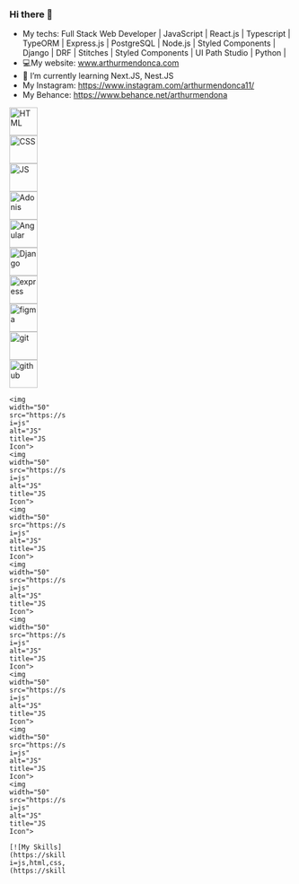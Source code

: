 ### Hi there 👋
- My techs: Full Stack Web Developer | JavaScript | React.js | Typescript | TypeORM | Express.js | PostgreSQL | Node.js | Styled Components | Django | DRF | Stitches | Styled Components | UI Path Studio | Python | 
- 💻My website: [ www.arthurmendonca.com ](https://www.arthurmendonca.com)
- 🌱 I’m currently learning Next.JS, Nest.JS
- My Instagram: https://www.instagram.com/arthurmendonca11/
- My Behance: https://www.behance.net/arthurmendona

<div align="left" style="max-width:100px">
<!-- 	<img width="50" src="https://user-images.githubusercontent.com/25181517/192107858-fe19f043-c502-4009-8c47-476fc89718ad.png" alt="REST" title="REST"/>
	<img width="50" src="https://user-images.githubusercontent.com/25181517/192108372-f71d70ac-7ae6-4c0d-8395-51d8870c2ef0.png" alt="Git" title="Git"/>
	<img width="50" src="https://user-images.githubusercontent.com/25181517/202896760-337261ed-ee92-4979-84c4-d4b829c7355d.png" alt="Tailwind CSS" title="Tailwind CSS"/>
	<img width="50" src="https://user-images.githubusercontent.com/25181517/192158957-b1256181-356c-46a3-beb9-487af08a6266.png" alt="Wordpress" title="Wordpress"/>
	<img width="50" src="https://user-images.githubusercontent.com/25181517/189715289-df3ee512-6eca-463f-a0f4-c10d94a06b2f.png" alt="Figma" title="Figma"/>
	<img width="50" src="https://user-images.githubusercontent.com/25181517/189716630-fe6c084c-6c66-43af-aa49-64c8aea4a5c2.png" alt="Material UI" title="Material UI"/>
	<img width="50" src="https://github.com/marwin1991/profile-technology-icons/assets/136815194/02494c7c-de6a-43a6-9293-6369696842ed" alt="Canva" title="Canva"/>
	<img width="50" src="https://user-images.githubusercontent.com/25181517/117447155-6a868a00-af3d-11eb-9cfe-245df15c9f3f.png" alt="JavaScript" title="JavaScript"/>
	<img width="50" src="https://user-images.githubusercontent.com/25181517/183897015-94a058a6-b86e-4e42-a37f-bf92061753e5.png" alt="React" title="React"/>
	<img width="50" src="https://user-images.githubusercontent.com/25181517/183890598-19a0ac2d-e88a-4005-a8df-1ee36782fde1.png" alt="TypeScript" title="TypeScript"/>
	<img width="50" src="https://user-images.githubusercontent.com/25181517/121401671-49102800-c959-11eb-9f6f-74d49a5e1774.png" alt="npm" title="npm"/>
	<img width="50" src="https://user-images.githubusercontent.com/25181517/183568594-85e280a7-0d7e-4d1a-9028-c8c2209e073c.png" alt="Node.js" title="Node.js"/>
	<img width="50" src="https://user-images.githubusercontent.com/25181517/183859966-a3462d8d-1bc7-4880-b353-e2cbed900ed6.png" alt="Express" title="Express"/>
	<img width="50" src="https://github.com/marwin1991/profile-technology-icons/assets/62091613/b40892ef-efb8-4b0e-a6b5-d1cfc2f3fc35" alt="Vite" title="Vite"/>
	<img width="50" src="https://user-images.githubusercontent.com/25181517/183423507-c056a6f9-1ba8-4312-a350-19bcbc5a8697.png" alt="Python" title="Python"/>
	<img width="50" src="https://github.com/marwin1991/profile-technology-icons/assets/62091613/9bf5650b-e534-4eae-8a26-8379d076f3b4" alt="Django" title="Django"/>
	<img width="50" src="https://user-images.githubusercontent.com/25181517/117208740-bfb78400-adf5-11eb-97bb-09072b6bedfc.png" alt="PostgreSQL" title="PostgreSQL"/>
	<img width="50"  src="https://www.freeiconspng.com/uploads/dark-adobe-photoshop-icon-0.png"  alt="Photoshop" title="Photoshop">
	<img width="50"  src="https://w7.pngwing.com/pngs/980/549/png-transparent-vuejs-original-logo-icon.png"  alt="Vue.js" title="Vue.js"> -->
	<img width="50"  src="https://skillicons.dev/icons?i=html"  alt="HTML" title="HTML Icon">
	<img width="50"  src="https://skillicons.dev/icons?i=css"  alt="CSS" title="CSS Icon">
	<img width="50"  src="https://skillicons.dev/icons?i=js"  alt="JS" title="JS Icon">
	<img width="50"  src="https://skillicons.dev/icons?i=adonis"  alt="Adonis" title="Adonis Icon">
	<img width="50"  src="https://skillicons.dev/icons?i=angular"  alt="Angular" title="Angular Icon">
	<img width="50"  src="https://skillicons.dev/icons?i=django"  alt="Django" title="Django Icon">
	<img width="50"  src="https://skillicons.dev/icons?i=express"  alt="express" title="express Icon">
	<img width="50"  src="https://skillicons.dev/icons?i=figma"  alt="figma" title="figma Icon">
	<img width="50"  src="https://skillicons.dev/icons?i=git"  alt="git" title="git Icon">
	<img width="50"  src="https://skillicons.dev/icons?i=github"  alt="github" title="github Icon">
	
 	<img width="50"  src="https://skillicons.dev/icons?i=js"  alt="JS" title="JS Icon">
	<img width="50"  src="https://skillicons.dev/icons?i=js"  alt="JS" title="JS Icon">
	<img width="50"  src="https://skillicons.dev/icons?i=js"  alt="JS" title="JS Icon">
	<img width="50"  src="https://skillicons.dev/icons?i=js"  alt="JS" title="JS Icon">
	<img width="50"  src="https://skillicons.dev/icons?i=js"  alt="JS" title="JS Icon">
	<img width="50"  src="https://skillicons.dev/icons?i=js"  alt="JS" title="JS Icon">
	<img width="50"  src="https://skillicons.dev/icons?i=js"  alt="JS" title="JS Icon">
	<img width="50"  src="https://skillicons.dev/icons?i=js"  alt="JS" title="JS Icon">
	
	[![My Skills](https://skillicons.dev/icons?i=js,html,css,wasm)](https://skillicons.dev)
</div>




<!--
**arthur-mendonca/arthur-mendonca** is a ✨ _special_ ✨ repository because its `README.md` (this file) appears on your GitHub profile.

Here are some ideas to get you started:

- 🔭 I’m currently working on ...
- 🌱 I’m currently learning ...
- 👯 I’m looking to collaborate on ...
- 🤔 I’m looking for help with ...
- 💬 Ask me about ...
- 📫 How to reach me: ...
- 😄 Pronouns: ...
- ⚡ Fun fact: ...
-->
